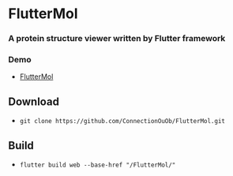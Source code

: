 # FlutterMol
### A protein structure viewer written by Flutter framework

### Demo
- [FlutterMol](https://connectionouob.github.io/FlutterMol/)

## Download
- ```git clone https://github.com/ConnectionOuOb/FlutterMol.git```

## Build
- ```flutter build web --base-href "/FlutterMol/"```
